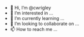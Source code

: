 - 👋 Hi, I’m @cwrigley
- 👀 I’m interested in ...
- 🌱 I’m currently learning ...
- 💞️ I’m looking to collaborate on ...
- 📫 How to reach me ...

<!---
cwrigley/cwrigley is a ✨ special ✨ repository because its `README.md` (this file) appears on your GitHub profile.
You can click the Preview link to take a look at your changes.
--->

